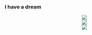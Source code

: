 ### I have a dream

<!-- 主页访问量统计 --> 
<div align="center"> <img src="https://profile-counter.glitch.me/QInzhengk/count.svg" /> </div>
<!-- 仓库状态统计 --> 
<div align="center"> <img src="https://github-readme-stats.vercel.app/api?username=QInzhengk&show_icons=true&theme=transparent" /> </div>
<!-- 常用语言占比统计 --> 
<div align="center"> <img src="https://github-readme-stats.vercel.app/api/top-langs/?username=QInzhengk&layout=compact&theme=tokyonight" /> </div>


